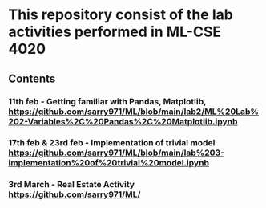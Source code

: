 # This repository consist of the lab activities performed in ML-CSE 4020 


## Contents

### 11th feb - Getting familiar with Pandas, Matplotlib, https://github.com/sarry971/ML/blob/main/lab2/ML%20Lab%202-Variables%2C%20Pandas%2C%20Matplotlib.ipynb
### 17th feb & 23rd feb - Implementation of trivial model https://github.com/sarry971/ML/blob/main/lab%203-implementation%20of%20trivial%20model.ipynb
### 3rd March - Real Estate Activity https://github.com/sarry971/ML/
